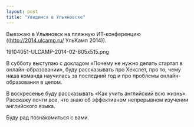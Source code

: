```yaml
---
layout: post
title: "Увидимся в Ульяновске"
---
```

Выезжаю в Ульяновск на пляжную ИТ-конференцию ((http://2014.ulcamp.ru/ УльКамп 2014)). 

19104051-ULCAMP-2014-02-605x515.png

В субботу выступаю с докладом «Почему не нужно делать стартап в онлайн-образовании», буду рассказывать про Хекслет, про то, чему наша команда научилась за последний год и про проблемы онлайн-образования в целом.

В воскресенье буду рассказывать «Как учить английский всю жизнь». Расскажу почти все, что знаю об эффективном непрерывном изучении английского языка.

Буду рад познакомиться с вами.
